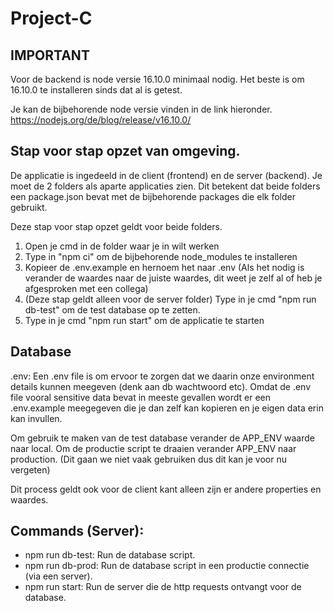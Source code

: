 # Project-C

## IMPORTANT
Voor de backend is node versie 16.10.0 minimaal nodig.
Het beste is om 16.10.0 te installeren sinds dat al is getest.

Je kan de bijbehorende node versie vinden in de link hieronder.
https://nodejs.org/de/blog/release/v16.10.0/

## Stap voor stap opzet van omgeving.
De applicatie is ingedeeld in de client (frontend) en de server (backend).
Je moet de 2 folders als aparte applicaties zien. Dit betekent dat beide folders een package.json bevat met de bijbehorende packages die elk folder gebruikt.

Deze stap voor stap opzet geldt voor beide folders.

1. Open je cmd in de folder waar je in wilt werken
2. Type in "npm ci" om de bijbehorende node_modules te installeren
3. Kopieer de .env.example en hernoem het naar .env (Als het nodig is verander de waardes naar de juiste waardes, dit weet je zelf al of heb je afgesproken met een collega)
4. (Deze stap geldt alleen voor de server folder) Type in je cmd "npm run db-test" om de test database op te zetten. 
5. Type in je cmd "npm run start" om de applicatie te starten

## Database
.env:
Een .env file is om ervoor te zorgen dat we daarin onze environment details kunnen meegeven (denk aan db wachtwoord etc).
Omdat de .env file vooral sensitive data bevat in meeste gevallen wordt er een .env.example meegegeven die je dan zelf kan kopieren en je eigen data erin kan invullen.

Om gebruik te maken van de test database verander de APP_ENV waarde naar local.
Om de productie script te draaien verander APP_ENV naar production. (Dit gaan we niet vaak gebruiken dus dit kan je voor nu vergeten)

Dit process geldt ook voor de client kant alleen zijn er andere properties en waardes.

## Commands (Server):

- npm run db-test: Run de database script.
- npm run db-prod: Run de database script in een productie connectie (via een server).
- npm run start: Run de server die de http requests ontvangt voor de database.
